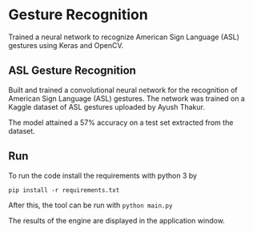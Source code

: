 # Gesture Recognition

Trained a neural network to recognize American Sign Language (ASL) gestures using Keras and OpenCV.

## ASL Gesture Recognition

Built and trained a convolutional neural network for the recognition of American Sign Language (ASL) gestures. The network was trained on a Kaggle dataset of ASL gestures uploaded by Ayush Thakur.

The model attained a 57% accuracy on a test set extracted from the dataset.

## Run

To run the code install the requirements with python 3 by 

 ```pip install -r requirements.txt```

After this, the tool can be run with ```python main.py```

The results of the engine are displayed in the application window.
